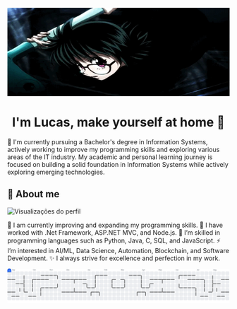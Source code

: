 
<p align="center">
  <img src="number6.gif" alt="Demonstração" width="100%" height="200"/>
</p>

<h1 align="center">I'm Lucas, make yourself at home 🙏</h1>

<p1> 🌟 I'm currently pursuing a Bachelor's degree in Information Systems, actively working to improve my programming skills and exploring various areas of the IT industry. My academic and personal learning journey is focused on building a solid foundation in Information Systems while actively exploring emerging technologies.
</p1>

<h2> 💫 About me </h2>

<p>
  <img src="https://komarev.com/ghpvc/?username=XrioOkaby6&color=green" alt="Visualizações do perfil" />
</p>

<p2> 
🌱 I am currently improving and expanding my programming skills.  
🔭 I have worked with .Net Framework, ASP.NET MVC, and Node.js.  
💬 I’m skilled in programming languages such as Python, Java, C, SQL, and JavaScript.  
⚡ I’m interested in AI/ML, Data Science, Automation, Blockchain, and Software Development.  
✨ I always strive for excellence and perfection in my work.
</p2>










<picture> <source media="(prefers-color-scheme: dark)" srcset="https://raw.githubusercontent.com/XrioOkaby6/XrioOkaby6/output/pacman-contribution-graph-dark.svg"> <source media="(prefers-color-scheme: light)" srcset="https://raw.githubusercontent.com/XrioOkaby6/XrioOkaby6/output/pacman-contribution-graph.svg"> <img alt="pacman contribution graph" src="https://raw.githubusercontent.com/XrioOkaby6/XrioOkaby6/output/pacman-contribution-graph.svg"> </picture>
